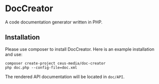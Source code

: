 # DocCreator

A code documentation generator written in PHP.

## Installation

Please use composer to install DocCreator.
Here is an example installation and use:

```
composer create-project ceus-media/doc-creator
php doc.php --config-file=doc.xml
```
  
The rendered API documentation will be located in <code>doc/API</code>.
